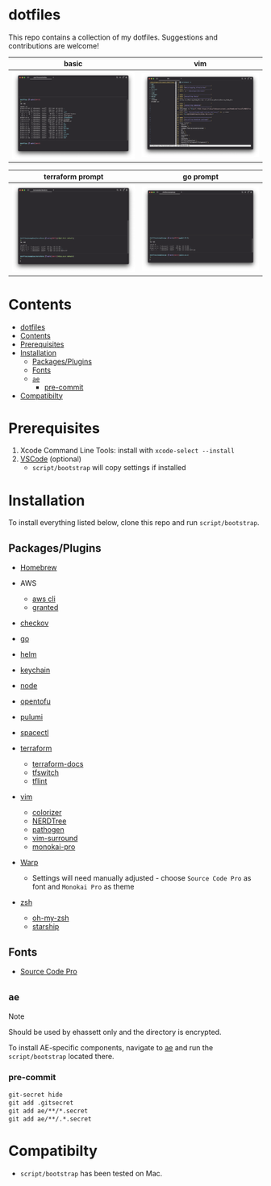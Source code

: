 # dotfiles

This repo contains a collection of my dotfiles. Suggestions and contributions are welcome!

| basic                 | vim                 |
| --------------------- | ------------------- |
| ![main](src/main.png) | ![vim](src/vim.png) |

| terraform prompt                | go prompt         |
| ------------------------------- | ----------------- |
| ![terraform](src/terraform.png) | ![go](src/go.png) |

# Contents
- [dotfiles](#dotfiles)
- [Contents](#contents)
- [Prerequisites](#prerequisites)
- [Installation](#installation)
  - [Packages/Plugins](#packagesplugins)
  - [Fonts](#fonts)
  - [`ae`](#ae)
    - [pre-commit](#pre-commit)
- [Compatibilty](#compatibilty)

# Prerequisites

1. Xcode Command Line Tools: install with `xcode-select --install`
2. [VSCode](https://code.visualstudio.com/download) (optional)
    * `script/bootstrap` will copy settings if installed

# Installation

To install everything listed below, clone this repo and run `script/bootstrap`.

## Packages/Plugins

* [Homebrew](https://brew.sh)

* AWS
  * [aws cli](https://aws.amazon.com/cli/)
  * [granted](https://docs.commonfate.io/granted/introduction)

* [checkov](https://www.checkov.io)

* [go](https://golang.org/)

* [helm](https://helm.sh)

* [keychain](https://packages.ubuntu.com/bionic/keychain)

* [node](https://nodejs.org)

* [opentofu](https://opentofu.org)

* [pulumi](https://www.pulumi.com)

* [spacectl](https://docs.spacelift.io/concepts/spacectl)

* [terraform](https://terraform.io)
  * [terraform-docs](https://terraform-docs.io)
  * [tfswitch](https://tfswitch.warrensbox.com/)
  * [tflint](https://github.com/terraform-linters/tflint)

* [vim](https://packages.ubuntu.com/bionic/vim)
  * [colorizer](https://github.com/lilydjwg/colorizer)
  * [NERDTree](https://github.com/scrooloose/nerdtree)
  * [pathogen](https://github.com/tpope/vim-pathogen)
  * [vim-surround](https://github.com/tpope/vim-surround)
  * [monokai-pro](https://github.com/phanviet/vim-monokai-pro)

* [Warp](https://www.warp.dev)
  * Settings will need manually adjusted - choose `Source Code Pro` as font and `Monokai Pro` as theme

* [zsh](https://packages.ubuntu.com/bionic/zsh)
  * [oh-my-zsh](https://github.com/robbyrussell/oh-my-zsh)
  * [starship](https://starship.rs)

## Fonts

* [Source Code Pro](https://fonts.google.com/specimen/Source+Code+Pro)

## `ae`

> [!NOTE]
> Should be used by ehassett only and the directory is encrypted.

To install AE-specific components, navigate to [ae](ae/) and run the `script/bootstrap` located there.

### pre-commit
```
git-secret hide
git add .gitsecret
git add ae/**/*.secret
git add ae/**/.*.secret
```

# Compatibilty
* `script/bootstrap` has been tested on Mac.
